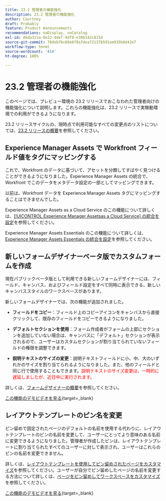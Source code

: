 ```yaml
---
title: 23.2 管理者の機能強化
description: 23.2 管理者の機能強化
author: Courtney
draft: Probably
feature: Product Announcements
recommendations: noDisplay, noCatalog
exl-id: 46da311a-0e22-4def-9df8-e30b142c815d
source-git-commit: 76deb76c66e8f8a7dea721378591ae035b8d42e7
workflow-type: tm+mt
source-wordcount: '414'
ht-degree: 100%

---
```


# 23.2 管理者の機能強化

このページでは、プレビュー環境の 23.2 リリースでおこなわれた管理者向けの機能強化について説明します。これらの機能強化は、23.2 リリースで実稼動環境での利用ができるようになります。

23.2 リリースサイクルの、現時点で利用可能なすべての変更点のリストについては、[23.2 リリースの概要](/help/quicksilver/product-announcements/product-releases/23.2-release-activity/23-2-release-overview.md)を参照してください。

## Experience Manager Assets で Workfront フィールド値をタグにマッピングする

これで、Workfront のデータに基づいて、アセットを分類してすばやく見つけることができるようになりました。Experience Manager Assets の統合で、Workfront でこのデータをメタデータ設定の一部としてマッピングできます。

以前は、Workfront データを Experience Manager Assets タグにマッピングすることはできませんでした。

Experience Manager Assets as a Cloud Service のこの機能について詳しくは、[[!UICONTROL Experience Manager Assetsas a Cloud Service] の統合を設定](/help/quicksilver/administration-and-setup/configure-integrations/configure-aacs-integration.md)を参照してください。

Experience Manager Assets Essentials のこの機能について詳しくは、[Experience Manager Assets Essentials の統合を設定](/help/quicksilver/documents/adobe-workfront-for-experience-manager-assets-essentials/setup-asset-essentials.md)を参照してください。

## 新しいフォームデザイナーベータ版でカスタムフォームを作成

現在パブリックベータ版として利用できる新しいフォームデザイナーには、フィールド、キャンバス、およびフィールド設定をすべて同時に表示できる、新しいキャンバススタイルのワークスペースがあります。

新しいフォームデザイナーでは、次の機能が追加されました。

* **フィールドをコピー**：フィールド上のコピーアイコンをキャンバスから直接クリックして、既存のフィールドをコピーできるようになりました。

* **デフォルトセクションを使用**：フォーム作成者がフォームの上部にセクションを追加していない場合は、キャンバスに「デフォルト」セクションが表示されるので、ユーザーはカスタムセクションが割り当てられていないフィールドの権限を調整できます。

* **説明テキストのサイズの変更**：説明テキストフィールドに小、中、大のいずれかのサイズを割り当てられるようになりました。また、他のフィールドと同じ行で使用することもできます。<span style="color: #ff0000;">説明テキストのサイズ変更は、一時的に遅延しましたが、近日中に実行されます。</span></li>

詳しくは、[フォームデザイナーの概要](/help/quicksilver/administration-and-setup/customize-workfront/create-manage-custom-forms/form-designer/form-designer-overview.md)を参照してください。

[この機能のデモビデオを見る](https://video.tv.adobe.com/v/3416586/){target=_blank}

## レイアウトテンプレートのピン名を変更

ピン留めで固定されたページのデフォルトの名前を使用する代わりに、レイアウトテンプレートのピンの名前を変更して、ユーザーにとってより意味のある名前に変更できるようになりました。管理者が作成したピンは、レイアウトテンプレートに割り当てられたすべてのユーザーに対して表示され、ユーザーはこれらのピンの名前を変更できません。

詳しくは、[レイアウトテンプレートを使用してピン留めされたページをカスタマイズ](/help/quicksilver/administration-and-setup/customize-workfront/use-layout-templates/customize-pinned-pages.md)を参照してください。ユーザーが自分でピン留めしたページの名前を変更する方法について詳しくは、[ページをピン留めしてワークスペースをカスタマイズ](/help/quicksilver/workfront-basics/the-new-workfront-experience/pin-pages.md)を参照してください。

[この機能のデモビデオを見る](https://video.tv.adobe.com/v/3414364/){target=_blank}
